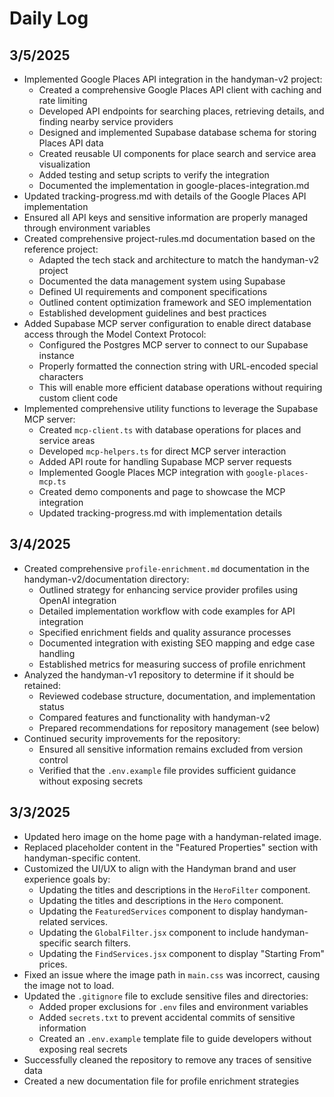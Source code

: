 # Daily Log

## 3/5/2025

- Implemented Google Places API integration in the handyman-v2 project:
  - Created a comprehensive Google Places API client with caching and rate limiting
  - Developed API endpoints for searching places, retrieving details, and finding nearby service providers
  - Designed and implemented Supabase database schema for storing Places API data
  - Created reusable UI components for place search and service area visualization
  - Added testing and setup scripts to verify the integration
  - Documented the implementation in google-places-integration.md
- Updated tracking-progress.md with details of the Google Places API implementation
- Ensured all API keys and sensitive information are properly managed through environment variables
- Created comprehensive project-rules.md documentation based on the reference project:
  - Adapted the tech stack and architecture to match the handyman-v2 project
  - Documented the data management system using Supabase
  - Defined UI requirements and component specifications
  - Outlined content optimization framework and SEO implementation
  - Established development guidelines and best practices
- Added Supabase MCP server configuration to enable direct database access through the Model Context Protocol:
  - Configured the Postgres MCP server to connect to our Supabase instance
  - Properly formatted the connection string with URL-encoded special characters
  - This will enable more efficient database operations without requiring custom client code
- Implemented comprehensive utility functions to leverage the Supabase MCP server:
  - Created `mcp-client.ts` with database operations for places and service areas
  - Developed `mcp-helpers.ts` for direct MCP server interaction
  - Added API route for handling Supabase MCP server requests
  - Implemented Google Places MCP integration with `google-places-mcp.ts`
  - Created demo components and page to showcase the MCP integration
  - Updated tracking-progress.md with implementation details

## 3/4/2025

- Created comprehensive `profile-enrichment.md` documentation in the handyman-v2/documentation directory:
  - Outlined strategy for enhancing service provider profiles using OpenAI integration
  - Detailed implementation workflow with code examples for API integration
  - Specified enrichment fields and quality assurance processes
  - Documented integration with existing SEO mapping and edge case handling
  - Established metrics for measuring success of profile enrichment
- Analyzed the handyman-v1 repository to determine if it should be retained:
  - Reviewed codebase structure, documentation, and implementation status
  - Compared features and functionality with handyman-v2
  - Prepared recommendations for repository management (see below)
- Continued security improvements for the repository:
  - Ensured all sensitive information remains excluded from version control
  - Verified that the `.env.example` file provides sufficient guidance without exposing secrets

## 3/3/2025

- Updated hero image on the home page with a handyman-related image.
- Replaced placeholder content in the "Featured Properties" section with handyman-specific content.
- Customized the UI/UX to align with the Handyman brand and user experience goals by:
    - Updating the titles and descriptions in the `HeroFilter` component.
    - Updating the titles and descriptions in the `Hero` component.
    - Updating the `FeaturedServices` component to display handyman-related services.
    - Updating the `GlobalFilter.jsx` component to include handyman-specific search filters.
    - Updating the `FindServices.jsx` component to display "Starting From" prices.
- Fixed an issue where the image path in `main.css` was incorrect, causing the image not to load.
- Updated the `.gitignore` file to exclude sensitive files and directories:
    - Added proper exclusions for `.env` files and environment variables
    - Added `secrets.txt` to prevent accidental commits of sensitive information
    - Created an `.env.example` template file to guide developers without exposing real secrets
- Successfully cleaned the repository to remove any traces of sensitive data
- Created a new documentation file for profile enrichment strategies

